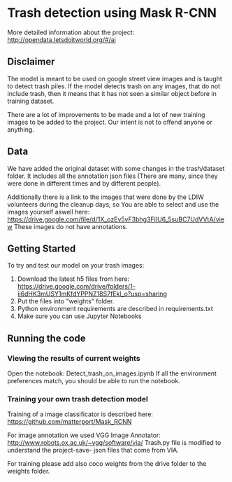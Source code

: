 # Trash detection using Mask R-CNN

More detailed information about the project:  http://opendata.letsdoitworld.org/#/ai

## Disclaimer
The model is meant to be used on google street view images and is taught to detect trash piles. If the model detects trash on any images, that do not include trash, then it means that it has not seen a similar object before in training dataset.

There are a lot of improvements to be made and a lot of new training images to be added to the project. 
Our intent is not to offend anyone or anything. 

## Data
We have added the original dataset with some changes in the trash/dataset folder. It includes all the annotation json files (There are many, since they were done in different times and by different people). 

Additionally there is a link to the images that were done by the LDIW volunteers during the cleanup days, so You are able to select and use the images yourself aswell here: https://drive.google.com/file/d/1X_ozEv5vF3bhg3FIIU6_5suBC7UdVVtA/view These images do not have annotations. 

## Getting Started

To try and test our model on your trash images:
1. Download the latest h5 files from here: https://drive.google.com/drive/folders/1-ii6dHK3mUSY1mKfdYPPNZ18S7fEkl_o?usp=sharing
2. Put the files into "weights" folder. 
3. Python environment requirements are described in requirements.txt
4. Make sure you can use Jupyter Notebooks

## Running the code

### Viewing the results of current weights
Open the notebook: Detect_trash_on_images.ipynb
If all the environment preferences match, you should be able to run the notebook. 

### Training your own trash detection model
Training of a image classificator is described here: https://github.com/matterport/Mask_RCNN

For image annotation we used VGG Image Annotator: http://www.robots.ox.ac.uk/~vgg/software/via/
Trash.py file is modified to understand the project-save- json files that come from VIA.

For training please add also coco weights from the drive folder to the weights folder.

